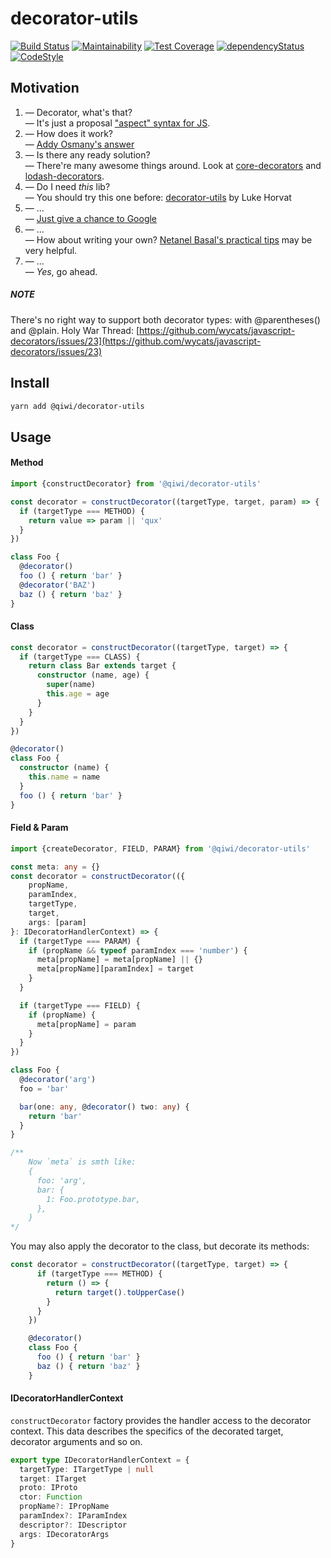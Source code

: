 # decorator-utils

[![Build Status](https://travis-ci.com/qiwi/decorator-utils.svg?branch=master)](https://travis-ci.com/qiwi/decorator-utils)
[![Maintainability](https://api.codeclimate.com/v1/badges/4c341fd87383813f8e18/maintainability)](https://codeclimate.com/github/qiwi/decorator-utils/maintainability)
[![Test Coverage](https://api.codeclimate.com/v1/badges/4c341fd87383813f8e18/test_coverage)](https://codeclimate.com/github/qiwi/decorator-utils/test_coverage)
[![dependencyStatus](https://img.shields.io/david/qiwi/decorator-utils.svg?maxAge=3600)](https://david-dm.org/qiwi/decorator-utils)
[![CodeStyle](https://img.shields.io/badge/code%20style-tslint--config--qiwi-brightgreen.svg)](https://github.com/qiwi/tslint-config-qiwi)

## Motivation
1. — Decorator, what's that?  
   — It's just a proposal ["aspect" syntax for JS](https://github.com/tc39/proposal-decorators).
2. — How does it work?  
   — [Addy Osmany's answer](https://medium.com/google-developers/exploring-es7-decorators-76ecb65fb841)
3. — Is there any ready solution?  
   — There're many awesome things around. Look at [core-decorators](https://www.npmjs.com/package/core-decorators) and [lodash-decorators](https://www.npmjs.com/package/lodash-decorators). 
4. — Do I need _this_ lib?  
   — You should try this one before: [decorator-utils](https://www.npmjs.com/package/decorator-utils) by Luke Horvat
5. — ...  
   — [Just give a chance to Google](https://google.com/search?q=js+decorator+utils)
6. — ...   
   — How about writing your own? [Netanel Basal's practical tips](https://netbasal.com/create-and-test-decorators-in-javascript-85e8d5cf879c) may be very helpful.
6. — ...  
   — *Yes*, go ahead.

##### NOTE
There's no right way to support both decorator types: with @parentheses() and @plain.
Holy War Thread: [https://github.com/wycats/javascript-decorators/issues/23](https://github.com/wycats/javascript-decorators/issues/23)


## Install
```bash
yarn add @qiwi/decorator-utils
```

## Usage
#### Method
```typescript
import {constructDecorator} from '@qiwi/decorator-utils'

const decorator = constructDecorator((targetType, target, param) => {
  if (targetType === METHOD) {
    return value => param || 'qux'
  }
})

class Foo {
  @decorator()
  foo () { return 'bar' }
  @decorator('BAZ')
  baz () { return 'baz' }
}
```

#### Class
```typescript
const decorator = constructDecorator((targetType, target) => {
  if (targetType === CLASS) {
    return class Bar extends target {
      constructor (name, age) {
        super(name)
        this.age = age
      }
    }
  }
})

@decorator()
class Foo {
  constructor (name) {
    this.name = name
  }
  foo () { return 'bar' }
}
```

#### Field & Param
```typescript
import {createDecorator, FIELD, PARAM} from '@qiwi/decorator-utils'

const meta: any = {}
const decorator = constructDecorator(({
    propName,
    paramIndex,
    targetType,
    target,
    args: [param]
}: IDecoratorHandlerContext) => {
  if (targetType === PARAM) {
    if (propName && typeof paramIndex === 'number') {
      meta[propName] = meta[propName] || {}
      meta[propName][paramIndex] = target
    }
  }

  if (targetType === FIELD) {
    if (propName) {
      meta[propName] = param
    }
  }
})

class Foo {
  @decorator('arg')
  foo = 'bar'

  bar(one: any, @decorator() two: any) {
    return 'bar'
  }
}

/**
    Now `meta` is smth like:
    {
      foo: 'arg',
      bar: {
        1: Foo.prototype.bar,
      },
    }
*/
```

You may also apply the decorator to the class, but decorate its methods:

```typescript
const decorator = constructDecorator((targetType, target) => {
      if (targetType === METHOD) {
        return () => {
          return target().toUpperCase()
        }
      }
    })

    @decorator()
    class Foo {
      foo () { return 'bar' }
      baz () { return 'baz' }
    }
```

#### IDecoratorHandlerContext
`constructDecorator` factory provides the handler access to the decorator context.
This data describes the specifics of the decorated target, decorator arguments and so on.
```typescript
export type IDecoratorHandlerContext = {
  targetType: ITargetType | null
  target: ITarget
  proto: IProto
  ctor: Function
  propName?: IPropName
  paramIndex?: IParamIndex
  descriptor?: IDescriptor
  args: IDecoratorArgs
}
```
